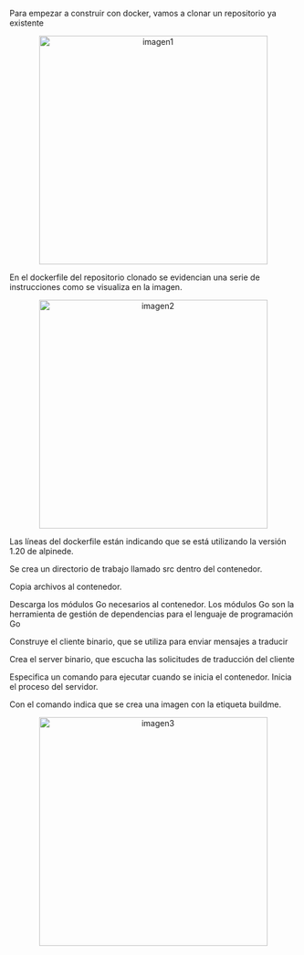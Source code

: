 Para empezar a construir con docker, vamos a clonar un repositorio ya existente  

 <p align="center"><img src="../assets/img/ buildoc1.PNG" alt="imagen1" width="400"/></p> 

En el dockerfile del repositorio clonado se evidencian una serie de instrucciones como se visualiza en la imagen. 

 <p align="center"><img src="../assets/img/ buildoc2.PNG" alt="imagen2" width="400"/></p> 

 Las líneas del dockerfile están indicando que se está utilizando la versión 1.20 de alpinede. 

Se crea un directorio de trabajo llamado src dentro del contenedor. 

Copia archivos al contenedor. 

Descarga los módulos Go necesarios al contenedor. Los módulos Go son la herramienta de gestión de dependencias para el lenguaje de programación Go 

Construye el cliente binario, que se utiliza para enviar mensajes a traducir   

 Crea el server binario, que escucha las solicitudes de traducción del cliente   

 Especifica un comando para ejecutar cuando se inicia el contenedor. Inicia el proceso del servidor. 

 Con el comando indica que se crea una imagen con la etiqueta buildme. 

<p align="center"><img src="../assets/img/ buildoc3.PNG" alt="imagen3" width="400"/></p> 
